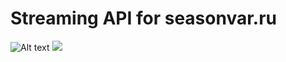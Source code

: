 # Streaming API for seasonvar.ru
![Alt text](https://cdn.rawgit.com/HinamoreCh4n/Streaming-APIs/ddb6b14c/seasonvar.ru/api_flowchar.svg)
<img src="https://cdn.rawgit.com/HinamoreCh4n/Streaming-APIs/ddb6b14c/seasonvar.ru/api_flowchar.svg">
